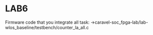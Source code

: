 # LAB6
Firmware code that you integrate all task:
->caravel-soc_fpga-lab/lab-wlos_baseline/testbench/counter_la_all.c
